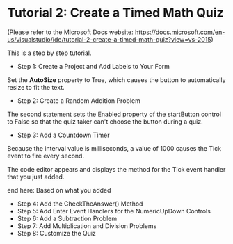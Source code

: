 # Tutorial 2: Create a Timed Math Quiz
(Please refer to the Microsoft Docs website: https://docs.microsoft.com/en-us/visualstudio/ide/tutorial-2-create-a-timed-math-quiz?view=vs-2015)

This is a step by step tutorial.

- Step 1: Create a Project and Add Labels to Your Form

Set the **AutoSize** property to True, which causes the button to automatically resize to fit the text.
- Step 2: Create a Random Addition Problem

The second statement sets the Enabled property of the startButton control to False so that the quiz taker can't choose the button during a quiz.
- Step 3: Add a Countdown Timer

Because the interval value is milliseconds, a value of 1000 causes the Tick event to fire every second.

The code editor appears and displays the method for the Tick event handler that you just added.

end here: Based on what you added
- Step 4: Add the CheckTheAnswer() Method
- Step 5: Add Enter Event Handlers for the NumericUpDown Controls
- Step 6: Add a Subtraction Problem
- Step 7: Add Multiplication and Division Problems
- Step 8: Customize the Quiz





